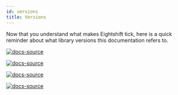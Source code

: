 ```yaml
---
id: versions
title: Versions
---
```


Now that you understand what makes Eightshift tick, here is a quick reminder about what library versions this documentation refers to.

[![docs-source](https://img.shields.io/badge/version--5.0.0-eigthshift--boilerplate-red?style=for-the-badge&logo=)](https://github.com/hhftechtips/eightshift-boilerplate/tree/5.0.0)

[![docs-source](https://img.shields.io/badge/version--5.0.0-eigthshift--boilerplate--plugin-important?style=for-the-badge&logo=)](https://github.com/hhftechtips/eightshift-boilerplate/tree/5.0.0)

[![docs-source](https://img.shields.io/badge/version--3.0.0-eigthshift--libs-blue?style=for-the-badge&logo=)](https://github.com/hhftechtips/eightshift-libs/tree/3.0.0)

[![docs-source](https://img.shields.io/badge/version--4.0.0-eigthshift--frontend--libs-yellow?style=for-the-badge&logo=)](https://github.com/hhftechtips/eightshift-frontend-libs/tree/4.0.0)

